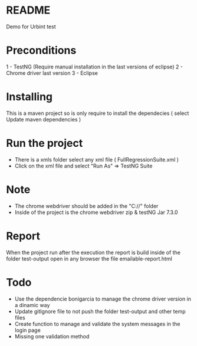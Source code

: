 # README

Demo for Urbint test

# Preconditions 
1 - TestNG (Require manual installation in the last versions of eclipse)
2 - Chrome driver last version
3 - Eclipse 

# Installing
This is a maven project so is only require to install the dependecies ( select Update maven dependencies )

# Run the project
 - There is a xmls folder select any xml file ( FullRegressionSuite.xml )  
 - Click on the xml file and select "Run As" => TestNG Suite

# Note
- The chrome webdriver should be added in the "C://" folder
- Inside of the project is the chrome webdriver zip & testNG Jar 7.3.0

# Report 
When the project run after the execution the report is build inside of the folder test-output open in any browser the file emailable-report.html

# Todo
- Use the dependencie bonigarcia to manage the chrome driver version in a dinamic way
- Update gitIgnore file to not push the folder test-output and other temp files
- Create function to manage and validate the system messages in the login page
- Missing one validation method